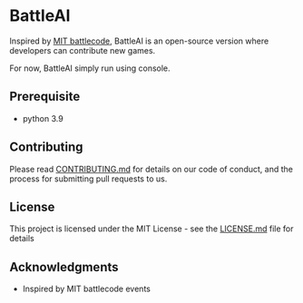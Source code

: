 # BattleAI

Inspired by [MIT battlecode](https://battlecode.org), BattleAI is an open-source version where developers can contribute new games.

For now, BattleAI simply run using console.

## Prerequisite

- python 3.9

## Contributing

Please read [CONTRIBUTING.md](CONTRIBUTING.md) for details on our code of conduct, and the process for submitting pull requests to us.

## License

This project is licensed under the MIT License - see the [LICENSE.md](LICENSE.md) file for details

## Acknowledgments

* Inspired by MIT battlecode events
